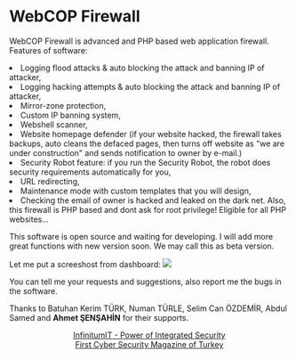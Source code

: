 # WebCOP Firewall

WebCOP Firewall is advanced and PHP based web application firewall. Features of software:
<li> Logging flood attacks & auto blocking the attack and banning IP of attacker,
<li> Logging hacking attempts & auto blocking the attack and banning IP of attacker,
<li> Mirror-zone protection,
<li> Custom IP banning system,
<li> Webshell scanner,
<li> Website homepage defender (if your website hacked, the firewall takes backups, auto cleans the defaced pages, then turns off website as "we are under construction" and sends notification to owner by e-mail.)
<li> Security Robot feature: if you run the Security Robot, the robot does security requirements automatically for you,
<li> URL redirecting,
<li> Maintenance mode with custom templates that you will design,
<li> Checking the email of owner is hacked and leaked on the dark net.
Also, this firewall is PHP based and dont ask for root privilege! Eligible for all PHP websites...

This software is open source and waiting for developing. I will add more great functions with new version soon. We may call this as beta version.


Let me put a screeshost from dashboard:
<img src="https://webcop.org/wcpfirewall/ss.png">

You can tell me your requests and suggestions, also report me the bugs in the software.

Thanks to Batuhan Kerim TÜRK, Numan TÜRLE, Selim Can ÖZDEMİR, Abdul Samed and <b>Ahmet ŞENŞAHİN</b> for their supports.

<center>
<a href="https://www.infinitumit.com.tr">InfinitumIT - Power of Integrated Security</a><br>
<a href="https://www.cybermagonline.com/">First Cyber Security Magazine of Turkey</a><br>
 </center>
